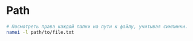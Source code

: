 # Path


```sh
# Посмотреть права каждой папки на пути к файлу, учитывая симлинки.
namei -l path/to/file.txt
```
